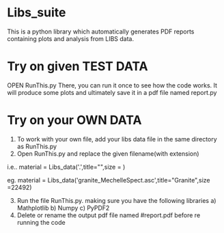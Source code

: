 # Libs_suite
This is a python library which automatically generates PDF reports containing plots and analysis from LIBS data.

# Try on given TEST DATA
OPEN RunThis.py
There, you can run it once to see how the code works. 
It will produce some plots and ultimately save it in a pdf file named report.py
# Try on your OWN DATA
1. To work with your own file, add your libs data file in the same directory as RunThis.py
2. Open RunThis.py and replace the given filename(with extension)

i.e.. material = Libs_data('<put your file name>.<extension>',title="<material name here>",size = <no of points>)

eg. material = Libs_data('granite_MechelleSpect.asc',title="Granite",size =22492)

3. Run the file RunThis.py. making sure you have the following libraries
    a) Mathplotlib
    b) Numpy
    c) PyPDF2
4. Delete or rename the output pdf file named #report.pdf before re running the code



